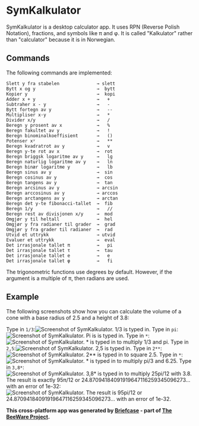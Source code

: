 SymKalkulator
=============

SymKalkulator is a desktop calculator app. It uses RPN (Reverse Polish Notation), fractions, and symbols like π and φ.
It is called "Kalkulator" rather than "calculator" because it is in Norwegian.

## Commands
The following commands are implemented:
```
Slett y fra stabelen              → slett 
Bytt x og y                       →  bytt 
Kopier y                          →  kopi 
Adder x + y                       →   +   
Subtraher x - y                   →   -   
Bytt fortegn av y                 →   --  
Multipliser x·y                   →   *   
Divider x/y                       →   /   
Beregn y prosent av x             →   %   
Beregn fakultet av y              →   !   
Beregn binominalkoeffisient       →   ()  
Potenser xʸ                       →   **  
Beregn kvadratrot av y            →   v   
Beregn y-te rot av x              →  rot  
Beregn briggsk logaritme av y     →   lg  
Beregn naturlig logaritme av y    →   ln  
Beregn binær logaritme y          →   lb  
Beregn sinus av y                 →  sin  
Beregn cosinus av y               →  cos  
Beregn tangens av y               →  tan  
Beregn arcsinus av y              → arcsin
Beregn arccosinus av y            → arccos
Beregn arctangens av y            → arctan
Beregn det y-te fibonacci-tallet  →  fib  
Beregn 1/y                        →   //  
Beregn rest av divisjonen x/y     →  mod  
Omgjør y til heltall              →  hel  
Omgjør y fra radianer til grader  →  grad 
Omgjør y fra grader til radianer  →  rad  
Utvid et uttrykk                  → utvid 
Evaluer et uttrykk                →  eval 
Det irrasjonale tallet π          →   pi  
Det irrasjonale tallet τ          →  tau  
Det irrasjonale tallet e          →   e   
Det irrasjonale tallet φ          →   fi  
```
The trigonometric functions use degrees by default. However, if the argument is a multiple of π, then radians are used.

## Example
The following screenshots show how you can calculate the volume of a cone with a base radius of 2.5 and a height of 3.8:

Type in `1/3`:![Screenshot of SymKalkulator. 1/3 is typed in.](/screenshots/Skjermbilde%202025-10-02%20113848.png)
Type in `pi`:![Screenshot of SymKalkulator. Pi is is typed in.](/screenshots/Skjermbilde%202025-10-02%20114033.png)
Type in `*`:![Screenshot of SymKalkulator. * is typed in to multiply 1/3 and pi.](/screenshots/Skjermbilde%202025-10-02%20114056.png)
Type in `2,5`:![Screenshot of SymKalkulator. 2,5 is typed in.](/screenshots/Skjermbilde%202025-10-02%20114143.png)
Type in `2**`:![Screenshot of SymKalkulator. 2** is typed in to square 2.5.](/screenshots/Skjermbilde%202025-10-02%20114203.png)
Type in `*`:![Screenshot of SymKalkulator. * is typed in to multiply pi/3 and 6.25.](/screenshots/Skjermbilde%202025-10-02%20114253.png)
Type in `3,8*`:![Screenshot of SymKalkulator. 3,8* is typed in to multiply 25pi/12 with 3.8.](/screenshots/Skjermbilde%202025-10-02%20114313.png)
The result is exactly 95π/12 or 24.87094184091919647116259345096273... with an error of 1e-32:![Screenshot of SymKalkulator. The result is 95pi/12 or 24.87094184091919647116259345096273... with an error of 1e-32.](/screenshots/Skjermbilde%202025-10-02%20114326.png)

**This cross-platform app was generated by [Briefcase](https://briefcase.readthedocs.io/) - part of [The BeeWare Project](https://beeware.org/).**
